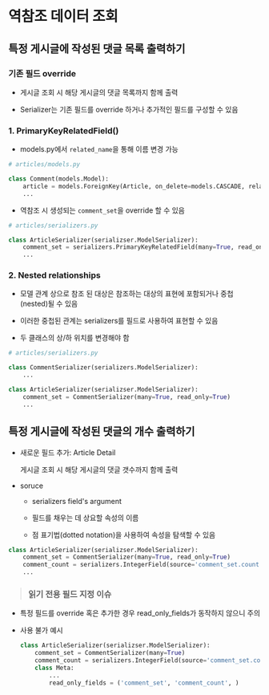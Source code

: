 # 역참조 데이터 조회

## 특정 게시글에 작성된 댓글 목록 출력하기

### 기존 필드 override

  - 게시글 조회 시 해당 게시글의 댓글 목록까지 함께 출력

  - Serializer는 기존 필드를 override 하거나 추가적인 필드를 구성할 수 있음

### 1. PrimaryKeyRelatedField()

  - models.py에서 `related_name`을 통해 이름 변경 가능

  ```python
  # articles/models.py

  class Comment(models.Model):
      article = models.ForeignKey(Article, on_delete=models.CASCADE, related_name='comments')
      ...
  ```

  - 역참조 시 생성되는 `comment_set`을 override 할 수 있음

  ```python
  # articles/serializers.py

  class ArticleSerializer(serializser.ModelSerializer):
      comment_set = serializers.PrimaryKeyRelatedField(many=True, read_only=True)
      ...
  ```

### 2. Nested relationships

  - 모델 관계 상으로 참조 된 대상은 참조하는 대상의 표현에 포함되거나 중첩(nested)될 수 있음

  - 이러한 중첩된 관계는 serializers를 필드로 사용하여 표현할 수 있음

  - 두 클래스의 상/하 위치를 변경해야 함

  ```python
  # articles/serializers.py

  class CommentSerializer(serializers.ModelSerializer):
      ...

  class ArticleSerializer(serializser.ModelSerializer):
      comment_set = CommentSerializer(many=True, read_only=True)
      ...
  ```

## 특정 게시글에 작성된 댓글의 개수 출력하기

- 새로운 필드 추가: Article Detail

  게시글 조회 시 해당 게시글의 댓글 갯수까지 함께 출력

- soruce

  - serializers field's argument

  - 필드를 채우는 데 상요할 속성의 이름

  - 점 표기법(dotted notation)을 사용하여 속성을 탐색할 수 있음

```python
class ArticleSerializer(serializser.ModelSerializer):
    comment_set = CommentSerializer(many=True, read_only=True)
    comment_count = serializers.IntegerField(source='comment_set.count', read_only=True)
    ...
```

> ### 읽기 전용 필드 지정 이슈

- 특정 필드를 override 혹은 추가한 경우 read_only_fields가 동작하지 않으니 주의

- 사용 불가 예시

  ```python
  class ArticleSerializer(serializser.ModelSerializer):
      comment_set = CommentSerializer(many=True)
      comment_count = serializers.IntegerField(source='comment_set.count')
      class Meta:
          ...
          read_only_fields = ('comment_set', 'comment_count', )
  ```